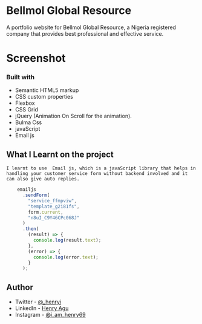 # Bellmol Global Resource

A portfolio website for Bellmol Global Resource, a Nigeria registered company that provides best professional and effective service.

# Screenshot

### Built with

- Semantic HTML5 markup
- CSS custom properties
- Flexbox
- CSS Grid
- jQuery (Animation On Scroll for the animation).
- Bulma Css
- javaScript
- Email js

## What I Learnt on the project
    I learnt to use  Email js, which is a javaScript library that helps in handling your customer service form without backend involved and it can also give auto replies.
```js
    emailjs
      .sendForm(
        "service_ffmpviw",
        "template_g2i81fs",
        form.current,
        "n8uI_C9Y46CPc068J"
      )
      .then(
        (result) => {
          console.log(result.text);
        },
        (error) => {
          console.log(error.text);
        }
      );
```

## Author

- Twitter - [@\_henryi](https://www.twitter.com/_henryi)
- LinkedIn - [Henry Agu](https://www.linkedin.com/in/agu-henry-871a981b0)
- Instagram - [@i_am_henry69](https://instagram.com/i_am_henry69?igshid=YmMyMTA2M2Y=)
